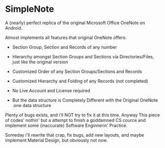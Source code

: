 # SimpleNote

A (nearly) perfect replica of the original Microsoft Office OneNote on Android.  

Almost implements all features that original OneNote offers:  

 - Section Group, Section and Records of any number

 - Hierarchy amongst Section Groups and Sections via Directories/Files, just like the original version
	
 - Customized Order of any Section Groups/Sections and Records

 - Customized Hierarchy and Folding of any Records (not completed)

 - No Live Account and License required

 - But the data structure is Completely Different with the Original OneNote .one data structure

Plenty of bugs exists, and i'll NOT try to fix it at this time. Anyway This piece of codes' nothin' but a attempt to finish a goddamned CS cource and implement some (inaccurate) Software Enginnerin' Practice.  

Someday i'll rewrite that crap, fix bugs, add new layouts, and maybe implement Material Design, but obviously not now. 
